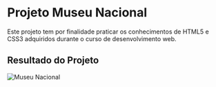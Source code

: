 # Projeto Museu Nacional

Este projeto tem por finalidade praticar os conhecimentos de HTML5 e CSS3 adquiridos durante o curso de desenvolvimento web.

## Resultado do Projeto

![Museu Nacional](https://i.ibb.co/r4ZgTW6/foto-site.png)